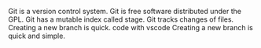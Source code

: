 Git is a version control system.
Git is free software distributed under the GPL.
Git has a mutable index called stage.
Git tracks changes of files.
Creating a new branch is quick.
code with vscode
Creating a new branch is quick and simple.
